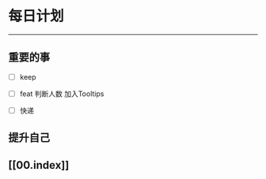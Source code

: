 
# 每日计划
---
## 重要的事

- [ ]  keep
- [ ]  feat
      判断人数
      加入Tooltips
- [ ]  快递



## 提升自己

  



## [[00.index]]











